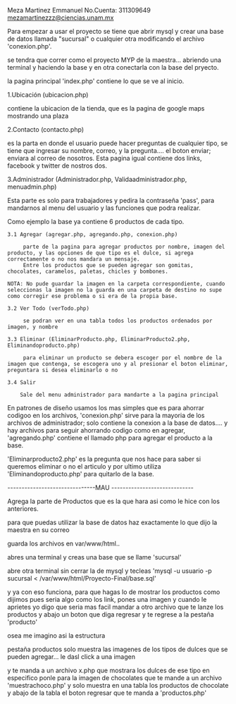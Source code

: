 

Meza Martinez Emmanuel
No.Cuenta: 311309649
mezamartinezzz@ciencias.unam.mx


Para empezar a usar el proyecto se tiene que abrir mysql y crear una base de datos llamada "sucursal" o cualquier otra modificando el archivo 'conexion.php'.

se tendra que correr como el proyecto MYP de la maestra... abriendo una terminal y haciendo la base y en otra conectarla con la base del pryecto.

la pagina principal 'index.php' contiene lo que se ve al inicio.

1.Ubicación (ubicacion.php)

contiene la ubicacion de la tienda, que es la pagina de google maps mostrando una plaza

2.Contacto (contacto.php)

es la parta en donde el usuario puede hacer preguntas de cualquier tipo, se tiene que ingresar su nombre, correo, y la pregunta.... el boton enviar; enviara al correo de nosotros.
Esta pagina igual contiene dos links, facebook y twitter de nostros dos.

3.Administrador (Administrador.php, Validaadministrador.php, menuadmin.php)

Esta parte es solo para trabajadores y pedira la contraseña 'pass', para mandarnos al menu del usuario y las funciones que podra realizar.

Como ejemplo la base ya contiene 6 productos de cada tipo.
  
    3.1 Agregar (agregar.php, agregando.php, conexion.php)

         parte de la pagina para agregar productos por nombre, imagen del producto, y las opciones de que tipo es el dulce, si agrega correctamente o no nos mandara un mensaje.
         Entre los productos que se pueden agregar son gomitas, chocolates, caramelos, paletas, chicles y bombones.

    NOTA: No pude guardar la imagen en la carpeta correspondiente, cuando seleccionas la imagen no la guarda en una carpeta de destino no supe como corregir ese problema o si era de la propia base.
  
    3.2 Ver Todo (verTodo.php)

         se podran ver en una tabla todos los productos ordenados por imagen, y nombre

    3.3 Eliminar (EliminarProducto.php, EliminarProducto2.php, Eliminandoproducto.php)

         para eliminar un producto se debera escoger por el nombre de la imagen que contenga, se escogera uno y al presionar el boton eliminar, preguntara si desea eliminarlo o no 

    3.4 Salir

        Sale del menu administrador para mandarte a la pagina principal

En patrones de diseño usamos los mas simples que es para ahorrar codigoo en los archivos, 'conexion.php' sirve para la mayoria de los archivos de administrador; solo contiene la conexion a la base de datos.... y hay archivos para seguir ahorrando codigo como en agregar, 'agregando.php' contiene el llamado php para agregar el producto a la base.

'Eliminarproducto2.php' es la pregunta que nos hace para saber si queremos eliminar o no el articulo y por ultimo utiliza 'Eliminandoproducto.php' para quitarlo de la base.



-------------------------------MAU -----------------------------

Agrega la parte de Productos que es la que hara asi como le hice con los anteriores.

para que puedas utilizar la base de datos haz exactamente lo que dijo la maestra en su correo

guarda los archivos en var/www/html..

abres una terminal y creas una base que se llame 'sucursal'

abre otra terminal sin cerrar la de mysql y tecleas 'mysql -u usuario -p sucursal < /var/www/html/Proyecto-Final/base.sql'

y ya con eso funciona, para que hagas lo de mostrar los productos como dijimos pues seria algo como los link,
pones una imagen y cuando le aprietes yo digo que seria mas facil mandar a otro archivo que te lanze los productos y abajo un boton que diga regresar y te regrese a la pestaña 'producto'

osea me imagino asi la estructura  

pestaña productos solo muestra las imagenes de los tipos de dulces que se pueden agregar... le dasl click a una imagen

y te manda a un archivo x.php que mostrara los dulces de ese tipo en especifico ponle para la imagen de chocolates que te mande a un archivo 'muestrachoco.php' y solo muestra en una tabla los productos de chocolate y abajo de la tabla el boton regresar que te manda a 'productos.php'
